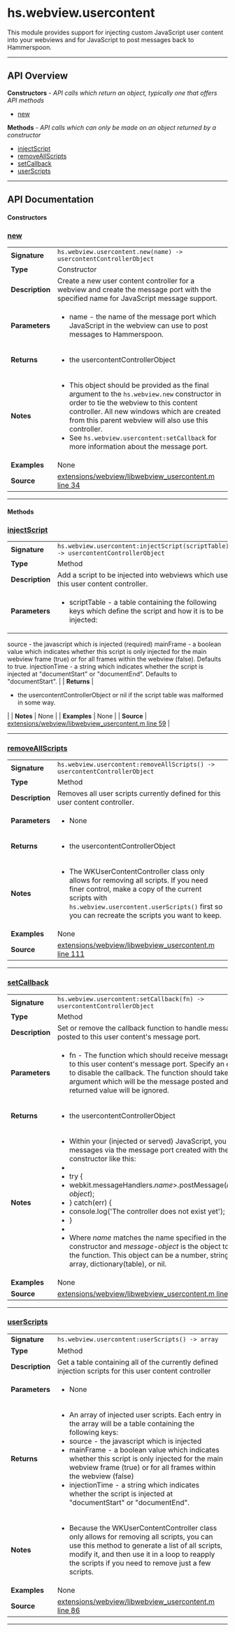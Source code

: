# hs.webview.usercontent

This module provides support for injecting custom JavaScript user content into your webviews and for JavaScript to post messages back to Hammerspoon.

---

## API Overview
**Constructors** - _API calls which return an object, typically one that offers API methods_
 * [new](#new)

**Methods** - _API calls which can only be made on an object returned by a constructor_
 * [injectScript](#injectscript)
 * [removeAllScripts](#removeallscripts)
 * [setCallback](#setcallback)
 * [userScripts](#userscripts)


---

## API Documentation

#### Constructors


### [new](#new)

|                                             |                                                                                     |
| --------------------------------------------|-------------------------------------------------------------------------------------|
| **Signature**                               | `hs.webview.usercontent.new(name) -> usercontentControllerObject`                                                                    |
| **Type**                                    | Constructor                                                                     |
| **Description**                             | Create a new user content controller for a webview and create the message port with the specified name for JavaScript message support.                                                                     |
| **Parameters**                              | <ul><li>name - the name of the message port which JavaScript in the webview can use to post messages to Hammerspoon.</li></ul> |
| **Returns**                                 | <ul><li>the usercontentControllerObject</li></ul>          |
| **Notes**                                   | <ul><li>This object should be provided as the final argument to the `hs.webview.new` constructor in order to tie the webview to this content controller.  All new windows which are created from this parent webview will also use this controller.</li><li>See `hs.webview.usercontent:setCallback` for more information about the message port.</li></ul> |
| **Examples**                                | None |
| **Source**                                  | [extensions/webview/libwebview_usercontent.m line 34](https://github.com/CommandPost/CommandPost-App/blob/master/extensions/webview/libwebview_usercontent.m#L34) |

---

#### Methods


### [injectScript](#injectscript)

|                                             |                                                                                     |
| --------------------------------------------|-------------------------------------------------------------------------------------|
| **Signature**                               | `hs.webview.usercontent:injectScript(scriptTable) -> usercontentControllerObject`                                                                    |
| **Type**                                    | Method                                                                     |
| **Description**                             | Add a script to be injected into webviews which use this user content controller.                                                                     |
| **Parameters**                              | <ul><li>scriptTable - a table containing the following keys which define the script and how it is to be injected:
  source        - the javascript which is injected (required)
  mainFrame     - a boolean value which indicates whether this script is only injected for the main webview frame (true) or for all frames within the webview (false).  Defaults to true.
  injectionTime - a string which indicates whether the script is injected at "documentStart" or "documentEnd". Defaults to "documentStart".</li></ul> |
| **Returns**                                 | <ul><li>the usercontentControllerObject or nil if the script table was malformed in some way.</li></ul>          |
| **Notes**                                   | None |
| **Examples**                                | None |
| **Source**                                  | [extensions/webview/libwebview_usercontent.m line 59](https://github.com/CommandPost/CommandPost-App/blob/master/extensions/webview/libwebview_usercontent.m#L59) |

---


### [removeAllScripts](#removeallscripts)

|                                             |                                                                                     |
| --------------------------------------------|-------------------------------------------------------------------------------------|
| **Signature**                               | `hs.webview.usercontent:removeAllScripts() -> usercontentControllerObject`                                                                    |
| **Type**                                    | Method                                                                     |
| **Description**                             | Removes all user scripts currently defined for this user content controller.                                                                     |
| **Parameters**                              | <ul><li>None</li></ul> |
| **Returns**                                 | <ul><li>the usercontentControllerObject</li></ul>          |
| **Notes**                                   | <ul><li>The WKUserContentController class only allows for removing all scripts.  If you need finer control, make a copy of the current scripts with `hs.webview.usercontent.userScripts()` first so you can recreate the scripts you want to keep.</li></ul> |
| **Examples**                                | None |
| **Source**                                  | [extensions/webview/libwebview_usercontent.m line 111](https://github.com/CommandPost/CommandPost-App/blob/master/extensions/webview/libwebview_usercontent.m#L111) |

---


### [setCallback](#setcallback)

|                                             |                                                                                     |
| --------------------------------------------|-------------------------------------------------------------------------------------|
| **Signature**                               | `hs.webview.usercontent:setCallback(fn) -> usercontentControllerObject`                                                                    |
| **Type**                                    | Method                                                                     |
| **Description**                             | Set or remove the callback function to handle message posted to this user content's message port.                                                                     |
| **Parameters**                              | <ul><li>fn - The function which should receive messages posted to this user content's message port.  Specify an explicit nil to disable the callback.  The function should take one argument which will be the message posted and any returned value will be ignored.</li></ul> |
| **Returns**                                 | <ul><li>the usercontentControllerObject</li></ul>          |
| **Notes**                                   | <ul><li>Within your (injected or served) JavaScript, you can post messages via the message port created with the constructor like this:</li><li></li><li>     try {</li><li>         webkit.messageHandlers.*name*>.postMessage(*message-object*);</li><li>     } catch(err) {</li><li>         console.log('The controller does not exist yet');</li><li>     }</li><li></li><li>Where *name* matches the name specified in the constructor and *message-object* is the object to post to the function.  This object can be a number, string, date, array, dictionary(table), or nil.</li></ul> |
| **Examples**                                | None |
| **Source**                                  | [extensions/webview/libwebview_usercontent.m line 133](https://github.com/CommandPost/CommandPost-App/blob/master/extensions/webview/libwebview_usercontent.m#L133) |

---


### [userScripts](#userscripts)

|                                             |                                                                                     |
| --------------------------------------------|-------------------------------------------------------------------------------------|
| **Signature**                               | `hs.webview.usercontent:userScripts() -> array`                                                                    |
| **Type**                                    | Method                                                                     |
| **Description**                             | Get a table containing all of the currently defined injection scripts for this user content controller                                                                     |
| **Parameters**                              | <ul><li>None</li></ul> |
| **Returns**                                 | <ul><li>An array of injected user scripts.  Each entry in the array will be a table containing the following keys:</li><li>  source        - the javascript which is injected</li><li>  mainFrame     - a boolean value which indicates whether this script is only injected for the main webview frame (true) or for all frames within the webview (false)</li><li>  injectionTime - a string which indicates whether the script is injected at "documentStart" or "documentEnd".</li></ul>          |
| **Notes**                                   | <ul><li>Because the WKUserContentController class only allows for removing all scripts, you can use this method to generate a list of all scripts, modify it, and then use it in a loop to reapply the scripts if you need to remove just a few scripts.</li></ul> |
| **Examples**                                | None |
| **Source**                                  | [extensions/webview/libwebview_usercontent.m line 86](https://github.com/CommandPost/CommandPost-App/blob/master/extensions/webview/libwebview_usercontent.m#L86) |

---

